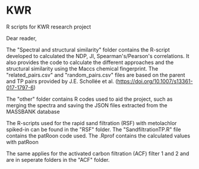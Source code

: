 # KWR
R scripts for KWR research project

Dear reader,

The "Spectral and structural similarity" folder contains the R-script developed to calculated the NDP, 
JI, Spearman's/Pearson's correlations. It also provides the code to calculate the different approaches 
and the structural similarity using the Maccs chemical fingerprint. The "related_pairs.csv" and "random_pairs.csv"
files are based on the parent and TP pairs provided by J.E. Schollée et al. (https://doi.org/10.1007/s13361-017-1797-6)


The "other" folder contains R codes used to aid the project, such as merging the spectra and saving the JSON
files extracted from the MASSBANK database

The R-scripts used for the rapid sand filtration (RSF) with metolachlor spiked-in can be found in the "RSF" folder.
The "SandfiltrationTP.R" file contains the patRoon code used. The .Rprof contains the calculated values with patRoon

The same applies for the activated carbon filtration (ACF) filter 1 and 2 and are in seperate folders in the "ACF" folder.
 
